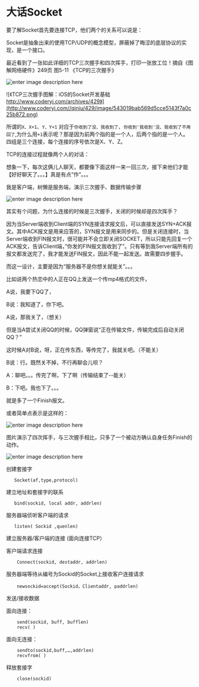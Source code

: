 # 大话Socket


要了解Socket首先要连接TCP，他们两个的关系可以说是：

Socket是抽象出来的使用TCP/UDP的概念模型，屏蔽掉了晦涩的底层协议的实现，是一个接口。


最近看到了一张如此详细的TCP三次握手和四次挥手，打印一张放工位！摘自《图解网络硬件》249页 图5-11 《TCP的三次握手》

![enter image description here](http://ww4.sinaimg.cn/large/64dfd849jw1f2udfv668pj20m00nm44c)



![《TCP三次握手图解：iOS的Socket开发基础
http://www.coderyi.com/archives/429》](http://www.coderyi.com//qiniu/429/image/543019bab569d5cce5143f7a0c25b872.png)


所谓的`X、X+1`、`Y、Y+1`
对应于`你收到了没、我收到了`、`你收到'我收到'没、我收到了不用回了`,为什么用`+1`表示呢？那是因为前两个指的是一个人，后两个指的是一个人。
四组是三个连接，每个连接的序号依次是X、Y、Z。


TCP的连接过程就像两个人的对话：

想象一下，每次这俩儿人聊天，都要像下面这样一来一回三次，接下来他们才能【好好聊天了。。。】真是有点“作”。。。

我是客户端，树懒是服务端，演示三次握手、数据传输步骤


![enter image description here](http://ww4.sinaimg.cn/large/64dfd849jw1f2udg97aymj20m81mck1l)


其实有个问题，为什么连接的时候是三次握手，关闭的时候却是四次挥手？

因为当Server端收到Client端的SYN连接请求报文后，可以直接发送SYN+ACK报文。其中ACK报文是用来应答的，SYN报文是用来同步的。但是关闭连接时，当Server端收到FIN报文时，很可能并不会立即关闭SOCKET，所以只能先回复一个ACK报文，告诉Client端，”你发的FIN报文我收到了”。只有等到我Server端所有的报文都发送完了，我才能发送FIN报文，因此不能一起发送。故需要四步握手。



而这一设计，主要是因为“服务器不是你想关就能关”。。。



比如说两个热恋中的人正在QQ上发送一个传mp4格式的文件，

A说，我要下QQ了，

B说：我知道了，你下吧。

A说，那我关了，（想关）

但是当A尝试关闭QQ的时候，QQ弹窗说“正在传输文件，传输完成后自动关闭QQ？”

 这时候A对B说，呀，正在传东西，等传完了，我就关吧。（不能关）

B说：行。既然关不掉，不行再聊会儿呗？

A：聊吧。。。传完了啊，下了啊（传输结束了--能关）

B：下吧。我也下了。。。

就是多了一个Finish报文。


或者简单点表示是这样的：

![enter image description here](http://ww4.sinaimg.cn/large/64dfd849jw1f2ujpg4b5qj20yi1pcqdp)

图片演示了四次挥手，与三次握手相比，只多了一个被动方确认自身任务Finish的动作。



![enter image description here](http://www.coderyi.com//qiniu/429/image/cbb39ed0e10f4a9e8cdeaeb38ebc3695.png)



创建套接字

       Socket(af,type,protocol)
       
建立地址和套接字的联系

       bind(sockid, local addr, addrlen)
服务器端侦听客户端的请求

       listen( Sockid ,quenlen)
建立服务器/客户端的连接 (面向连接TCP）

客户端请求连接

        Connect(sockid, destaddr, addrlen)
服务器端等待从编号为Sockid的Socket上接收客户连接请求

        newsockid=accept(Sockid，Clientaddr, paddrlen)
发送/接收数据

面向连接：

        send(sockid, buff, bufflen) 
        recv( )
面向无连接：

        sendto(sockid,buff,…,addrlen) 
        recvfrom( )
释放套接字

        close(sockid)